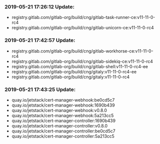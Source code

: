 ### 2019-05-21 17:26:12 Update:

- registry.gitlab.com/gitlab-org/build/cng/gitlab-task-runner-ce:v11-11-0-rc4
- registry.gitlab.com/gitlab-org/build/cng/gitlab-unicorn-ce:v11-11-0-rc4
### 2019-05-21 17:42:57 Update:

- registry.gitlab.com/gitlab-org/build/cng/gitlab-workhorse-ce:v11-11-0-rc4
- registry.gitlab.com/gitlab-org/build/cng/gitlab-sidekiq-ce:v11-11-0-rc4
- registry.gitlab.com/gitlab-org/build/cng/gitlab-shell:v11-11-0-rc4-ee
- registry.gitlab.com/gitlab-org/build/cng/gitaly:v11-11-0-rc4-ee
- registry.gitlab.com/gitlab-org/build/cng/gitaly:v11-11-0-rc4
### 2019-05-21 17:43:25 Update:

- quay.io/jetstack/cert-manager-webhook:be0cd5c7
- quay.io/jetstack/cert-manager-webhook:1690b439
- quay.io/jetstack/cert-manager-webhook:v0.8.0
- quay.io/jetstack/cert-manager-webhook:5a213cc5
- quay.io/jetstack/cert-manager-controller:1690b439
- quay.io/jetstack/cert-manager-controller:v0.8.0
- quay.io/jetstack/cert-manager-controller:be0cd5c7
- quay.io/jetstack/cert-manager-controller:5a213cc5
